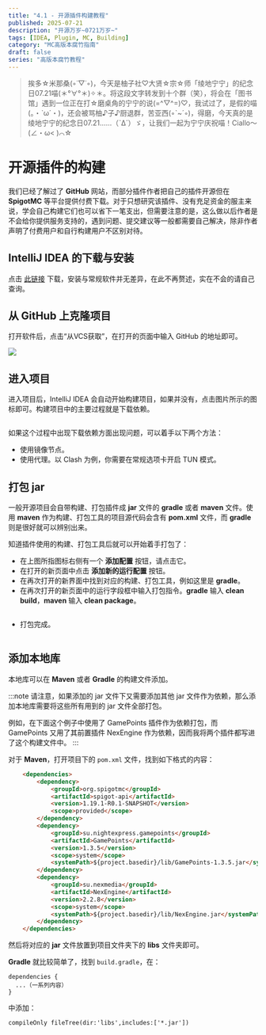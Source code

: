 ```yaml
---
title: "4.1 - 开源插件构建教程"
published: 2025-07-21
description: "开源万岁~0721万岁~"
tags: [IDEA, Plugin, MC, Building]
category: "MC高版本腐竹指南"
draft: false
series: "高版本腐竹教程"
---
```


> 挨多☆米那桑(◦˙▽˙◦)，今天是柚子社♡大贤☆宗☆师「绫地宁宁」的纪念日07.21喵(＊°∀°＊)✧＊。将这段文字转发到十个群（笑），将会在「图书馆」遇到一位正在打☆磨桌角的宁宁的说(=^▽^=)♡，我试过了，是假的喵(。・ˋω´・)，还会被骂柚♪子♪厨退群，苦亚西(◦ˋ~´◦)，得磨，今天真的是绫地宁宁的纪念日07.21……（ˋΔ´）ゞ，让我们一起为宁宁庆祝喵！Ciallo～(∠・ω< )⌒☆

# 开源插件的构建

我们已经了解过了 **GitHub** 网站，而部分插件作者把自己的插件开源但在 **SpigotMC** 等平台提供付费下载。对于只想研究该插件、没有充足资金的服主来说，学会自己构建它们也可以省下一笔支出，但需要注意的是，这么做以后作者是不会给你提供服务支持的，遇到问题、提交建议等一般都需要自己解决，除非作者声明了付费用户和自行构建用户不区别对待。

## IntelliJ IDEA 的下载与安装

点击 [此链接](https://www.jetbrains.com/idea/download/download-thanks.html?platform=windows\&code=IIC) 下载，安装与常规软件并无差异，在此不再赘述，实在不会的请自己查询。

## 从 GitHub 上克隆项目

打开软件后，点击“从VCS获取”，在打开的页面中输入 GitHub 的地址即可。

![](https://400373137-files.gitbook.io/~/files/v0/b/gitbook-x-prod.appspot.com/o/spaces%2FFlP4xP4pRQ4Bt9AMcMkX%2Fuploads%2FxGCXbpHQGXg03LA6JZXG%2Fimage.png?alt=media\&token=1a1d8928-c7c7-4b00-a278-d202b6c3cbbe)

## 进入项目

进入项目后，IntelliJ IDEA 会自动开始构建项目，如果并没有，点击图片所示的图标即可。构建项目中的主要过程就是下载依赖。

<figure><img src="https://400373137-files.gitbook.io/~/files/v0/b/gitbook-x-prod.appspot.com/o/spaces%2FFlP4xP4pRQ4Bt9AMcMkX%2Fuploads%2FWFUJ1DWEdVunjScQZnCq%2FInked%E5%B1%8F%E5%B9%95%E6%88%AA%E5%9B%BE%202023-04-08%20183921.jpg?alt=media&#x26;token=235735c4-0634-4050-b47d-e7e91db96189" alt=""><figcaption></figcaption></figure>

如果这个过程中出现下载依赖方面出现问题，可以着手以下两个方法：

* 使用镜像节点。
* 使用代理。以 Clash 为例，你需要在常规选项卡开启 TUN 模式。

## 打包 jar

一般开源项目会自带构建、打包插件成 **jar** 文件的 **gradle** 或者 **maven** 文件。使用 **maven** 作为构建、打包工具的项目源代码会含有 **pom.xml** 文件，而 **gradle** 则是很好就可以辨别出来。

知道插件使用的构建、打包工具后就可以开始着手打包了：

* 在上图所指图标右侧有一个 **添加配置** 按钮，请点击它。
* 在打开的新页面中点击 **添加新的运行配置** 按钮。
* 在再次打开的新界面中找到对应的构建、打包工具，例如这里是 **gradle**。
* 在再次打开的新页面中的运行字段框中输入打包指令。**gradle** 输入 **clean build**，**maven** 输入 **clean package**。

<figure><img src="https://400373137-files.gitbook.io/~/files/v0/b/gitbook-x-prod.appspot.com/o/spaces%2FFlP4xP4pRQ4Bt9AMcMkX%2Fuploads%2FTWIOOdAHWmGlYp4rpwm9%2F%E5%B1%8F%E5%B9%95%E6%88%AA%E5%9B%BE%202023-04-08%20185042.png?alt=media&#x26;token=5cda798d-2496-4b69-8758-5960a6cf6130" alt=""><figcaption></figcaption></figure>

* 打包完成。

<figure><img src="https://400373137-files.gitbook.io/~/files/v0/b/gitbook-x-prod.appspot.com/o/spaces%2FFlP4xP4pRQ4Bt9AMcMkX%2Fuploads%2F0w62rEOPvZDt0ewH5os6%2F%E5%B1%8F%E5%B9%95%E6%88%AA%E5%9B%BE%202023-04-08%20185206.png?alt=media&#x26;token=80955d55-1bd9-4d9e-b0b2-c683342dc7d4" alt=""><figcaption></figcaption></figure>

## 添加本地库

本地库可以在 **Maven** 或者 **Gradle** 的构建文件添加。

:::note
请注意，如果添加的 jar 文件下又需要添加其他 jar 文件作为依赖，那么添加本地库需要将这些所有用到的 jar 文件全部打包。

例如，在下面这个例子中使用了 GamePoints 插件作为依赖打包，而 GamePoints 又用了其前置插件 NexEngine 作为依赖，因而我将两个插件都写进了这个构建文件中。
:::

对于 **Maven**，打开项目下的 `pom.xml` 文件，找到如下格式的内容：

```html no-wrap
    <dependencies>
        <dependency>
            <groupId>org.spigotmc</groupId>
            <artifactId>spigot-api</artifactId>
            <version>1.19.1-R0.1-SNAPSHOT</version>
            <scope>provided</scope>
        </dependency>
        <dependency>
            <groupId>su.nightexpress.gamepoints</groupId>
            <artifactId>GamePoints</artifactId>
            <version>1.3.5</version>
            <scope>system</scope>
            <systemPath>${project.basedir}/lib/GamePoints-1.3.5.jar</systemPath>
        </dependency>
        <dependency>
            <groupId>su.nexmedia</groupId>
            <artifactId>NexEngine</artifactId>
            <version>2.2.8</version>
            <scope>system</scope>
            <systemPath>${project.basedir}/lib/NexEngine.jar</systemPath>
        </dependency>
    </dependencies>
```

然后将对应的 **jar** 文件放置到项目文件夹下的 **libs** 文件夹即可。

**Gradle** 就比较简单了，找到 `build.gradle`，在：

```
dependencies {
  ...（一系列内容）
}
```

中添加：

```html no-wrap
compileOnly fileTree(dir:'libs',includes:['*.jar'])
```
